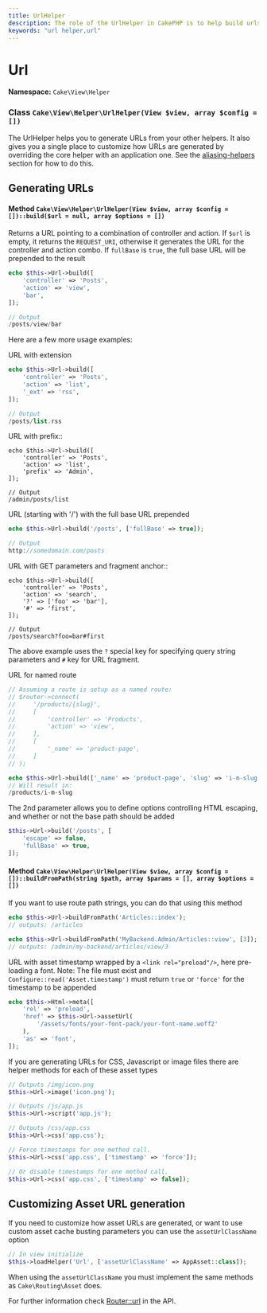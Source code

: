 ```yaml
---
title: UrlHelper
description: The role of the UrlHelper in CakePHP is to help build urls.
keywords: "url helper,url"
---
```


# Url

**Namespace:** `Cake\View\Helper`


### Class `Cake\View\Helper\UrlHelper(View $view, array $config = [])`


The UrlHelper helps you to generate URLs from your other helpers.
It also gives you a single place to customize how URLs are generated by
overriding the core helper with an application one. See the
[aliasing-helpers](/en/views/helpers.md#aliasing-helpers) section for how to do this.

## Generating URLs

#### Method `Cake\View\Helper\UrlHelper(View $view, array $config = [])::build($url = null, array $options = [])`


Returns a URL pointing to a combination of controller and action.
If `$url` is empty, it returns the `REQUEST_URI`, otherwise it
generates the URL for the controller and action combo. If `fullBase` is
`true`, the full base URL will be prepended to the result

```php
echo $this->Url->build([
    'controller' => 'Posts',
    'action' => 'view',
    'bar',
]);

// Output
/posts/view/bar
```
Here are a few more usage examples:

URL with extension
```php
echo $this->Url->build([
    'controller' => 'Posts',
    'action' => 'list',
    '_ext' => 'rss',
]);

// Output
/posts/list.rss
```
URL with prefix::

    echo $this->Url->build([
        'controller' => 'Posts',
        'action' => 'list',
        'prefix' => 'Admin',
    ]);

    // Output
    /admin/posts/list

URL (starting with '/') with the full base URL prepended
```php
echo $this->Url->build('/posts', ['fullBase' => true]);

// Output
http://somedomain.com/posts
```
URL with GET parameters and fragment anchor::

    echo $this->Url->build([
        'controller' => 'Posts',
        'action' => 'search',
        '?' => ['foo' => 'bar'],
        '#' => 'first',
    ]);

    // Output
    /posts/search?foo=bar#first

The above example uses the `?` special key for specifying query string
parameters and `#` key for URL fragment.

URL for named route
```php
// Assuming a route is setup as a named route:
// $router->connect(
//     '/products/{slug}',
//     [
//         'controller' => 'Products',
//         'action' => 'view',
//     ],
//     [
//         '_name' => 'product-page',
//     ]
// );

echo $this->Url->build(['_name' => 'product-page', 'slug' => 'i-m-slug']);
// Will result in:
/products/i-m-slug
```
The 2nd parameter allows you to define options controlling HTML escaping, and
whether or not the base path should be added
```php
$this->Url->build('/posts', [
    'escape' => false,
    'fullBase' => true,
]);
```
#### Method `Cake\View\Helper\UrlHelper(View $view, array $config = [])::buildFromPath(string $path, array $params = [], array $options = [])`


If you want to use route path strings, you can do that using this method
```php
echo $this->Url->buildFromPath('Articles::index');
// outputs: /articles

echo $this->Url->buildFromPath('MyBackend.Admin/Articles::view', [3]);
// outputs: /admin/my-backend/articles/view/3
```
URL with asset timestamp wrapped by a `<link rel="preload"/>`, here pre-loading
a font. Note: The file must exist and `Configure::read('Asset.timestamp')`
must return `true` or `'force'` for the timestamp to be appended
```php
echo $this->Html->meta([
    'rel' => 'preload',
    'href' => $this->Url->assetUrl(
        '/assets/fonts/your-font-pack/your-font-name.woff2'
    ),
    'as' => 'font',
]);
```
If you are generating URLs for CSS, Javascript or image files there are helper
methods for each of these asset types
```php
// Outputs /img/icon.png
$this->Url->image('icon.png');

// Outputs /js/app.js
$this->Url->script('app.js');

// Outputs /css/app.css
$this->Url->css('app.css');

// Force timestamps for one method call.
$this->Url->css('app.css', ['timestamp' => 'force']);

// Or disable timestamps for one method call.
$this->Url->css('app.css', ['timestamp' => false]);
```
## Customizing Asset URL generation

If you need to customize how asset URLs are generated, or want to use custom
asset cache busting parameters you can use the `assetUrlClassName` option
```php
// In view initialize
$this->loadHelper('Url', ['assetUrlClassName' => AppAsset::class]);
```

When using the `assetUrlClassName` you must implement the same methods as
`Cake\Routing\Asset` does.

For further information check
[Router::url](https://api.cakephp.org/5.x/class-Cake.Routing.Router.html#_url)
in the API.
